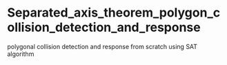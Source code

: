 # Separated_axis_theorem_polygon_collision_detection_and_response
 polygonal collision detection and response from scratch using SAT algorithm

